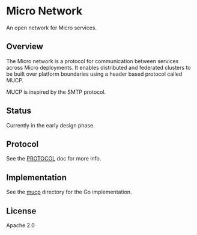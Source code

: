 # Micro Network

An open network for Micro services.

## Overview

The Micro network is a protocol for communication between services across Micro deployments. 
It enables distributed and federated clusters to be built over platform boundaries using 
a header based protocol called MUCP. 

MUCP is inspired by the SMTP protocol.

## Status

Currently in the early design phase.

## Protocol

See the [PROTOCOL](PROTOCOL.md) doc for more info.

## Implementation

See the [mucp](mucp) directory for the Go implementation.

## License

Apache 2.0
